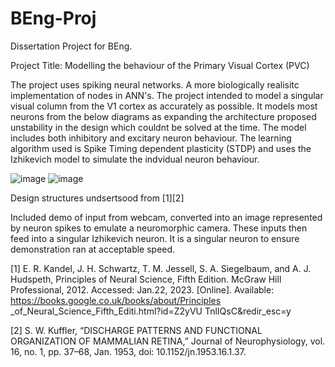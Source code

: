 # BEng-Proj
Dissertation Project for BEng.

Project Title: Modelling the behaviour of the Primary Visual Cortex (PVC)

The project uses spiking neural networks. A more biologically realisitc implementation of nodes in ANN's. The project intended to model a singular visual column from the V1 cortex as accurately as possible. It models most neurons from the below diagrams as expanding the architecture proposed unstability in the design which couldnt be solved at the time. The model includes both inhibitory and excitary neuron behaviour. The learning algorithm used is Spike Timing dependent plasticity (STDP) and uses the Izhikevich model to simulate the indvidual neuron behaviour.

![image](https://github.com/user-attachments/assets/1616e305-34a4-4b65-aaa0-6d35404eb55b)
![image](https://github.com/user-attachments/assets/ae7089ab-f2cd-4d28-9af2-2ad89905cee6)

Design structures undsertsood from [1][2]

Included demo of input from webcam, converted into an image represented by neuron spikes to emulate a neuromorphic camera. These inputs then feed into a singular Izhikevich neuron. It is a singular neuron to ensure demonstration ran at acceptable speed.


[1] E. R. Kandel, J. H. Schwartz, T. M. Jessell,
S. A. Siegelbaum, and A. J. Hudspeth, Principles
of Neural Science, Fifth Edition. McGraw Hill
Professional, 2012. Accessed: Jan.22, 2023.
[Online]. Available:
https://books.google.co.uk/books/about/Principles
_of_Neural_Science_Fifth_Editi.html?id=Z2yVU
TnlIQsC&redir_esc=y 

[2] S. W. Kuffler, “DISCHARGE PATTERNS
AND FUNCTIONAL ORGANIZATION OF
MAMMALIAN RETINA,” Journal of
Neurophysiology, vol. 16, no. 1, pp. 37–68, Jan.
1953, doi: 10.1152/jn.1953.16.1.37. 

